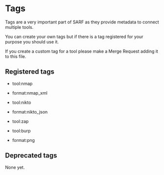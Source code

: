 # Tags

Tags are a very important part of SARF as they provide metadata to connect
multiple tools.

You can create your own tags but if there is a tag registered for your purpose
you should use it.

If you create a custom tag for a tool please make a Merge Request adding it to
this file.

## Registered tags

- tool:nmap
- format:nmap_xml

- tool:nikto
- format:nikto_json

- tool:zap
- tool:burp

- format:png

## Deprecated tags

None yet.

